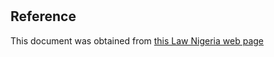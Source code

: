 # 

## Reference

This document was obtained from [this Law Nigeria web page](http://www.lawnigeria.com/LFN/C/Constitution-of-the-Federal-Republic-of-Nigeria%28First-Alteration%29Act.php)